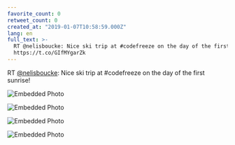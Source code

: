 ```yaml
---
favorite_count: 0
retweet_count: 0
created_at: "2019-01-07T10:58:59.000Z"
lang: en
full_text: >-
  RT @nelisboucke: Nice ski trip at #codefreeze on the day of the first sunrise!
  https://t.co/GIfMYgarZk
---
```


RT [@nelisboucke](https://twitter.com/nelisboucke): Nice ski trip at #codefreeze
on the day of the first sunrise!

<div class="gallery gallery-4">

![Embedded Photo](https://twitter-media-coderbyheart.s3.eu-north-1.amazonaws.com/1082230110357544960-DwTZjWnXcAArjyR.jpg)

![Embedded Photo](https://twitter-media-coderbyheart.s3.eu-north-1.amazonaws.com/1082230110357544960-DwTZkVBWsAAcarS.jpg)

![Embedded Photo](https://twitter-media-coderbyheart.s3.eu-north-1.amazonaws.com/1082230110357544960-DwTZk-lWoAEtz_S.jpg)

![Embedded Photo](https://twitter-media-coderbyheart.s3.eu-north-1.amazonaws.com/1082230110357544960-DwTZlopX0AADF7G.jpg)

</div>

